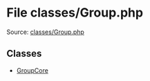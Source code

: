 File classes/Group.php
=========

Source: [classes/Group.php](https://github.com/PrestaShop/PrestaShop/blob/1.6.0.12/classes/Group.php)


Classes
-------

* [GroupCore](class.GroupCore.md)

